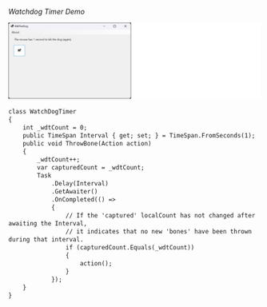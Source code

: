 *Watchdog Timer Demo*

![screenshot](https://github.com/IVSoftware/watch-dog-timer-game/blob/master/watch-dog-timer-game/Screenshot/screenshot.png)

    class WatchDogTimer
    {
        int _wdtCount = 0;
        public TimeSpan Interval { get; set; } = TimeSpan.FromSeconds(1);
        public void ThrowBone(Action action)
        {
            _wdtCount++;
            var capturedCount = _wdtCount;
            Task
                .Delay(Interval)
                .GetAwaiter()
                .OnCompleted(() =>
                {
                    // If the 'captured' localCount has not changed after awaiting the Interval, 
                    // it indicates that no new 'bones' have been thrown during that interval.        
                    if (capturedCount.Equals(_wdtCount))
                    {
                        action();
                    }
                });
        }
    }